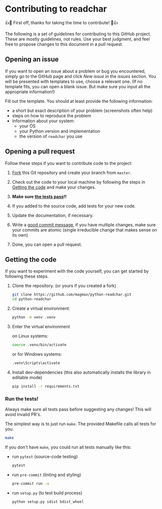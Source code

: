 # Contributing to readchar

:+1::tada: First off, thanks for taking the time to contribute! :tada::+1:

The following is a set of guidelines for contributing to this GitHub project. These are
mostly guidelines, not rules. Use your best judgment, and feel free to propose changes
to this document in a pull request.

## Opening an issue

If you want to open an issue about a problem or bug you encountered, simply go to the
GitHub page and click _New issue_ in the _issues_ section. You will be presented with
templates to use, choose a relevant one. (If no template fits, you can open a blank
issue. But make sure you input all the appropriate information!)

Fill out the template. You should at least provide the following information:

- a short but exact description of your problem (screenshots often help)
- steps on how to reproduce the problem
- Information about your system:
  - your OS
  - your Python version and implementation
  - the version of `readchar` you use

## Opening a pull request

Follow these steps if you want to contribute code to the project:

1. [Fork](https://github.com/magmax/python-readchar/fork) this Git repository and create
   your branch from `master`.

1. Check out the code to your local machine by following the steps in
   [Getting the code](#getting-the-code) and make your changes.

1. **Make sure [the tests pass](#run-the-tests)!!**

1. If you added to the source code, add tests for your new code.

1. Update the documentation, if necessary.

1. Write a
   [good commit message](http://tbaggery.com/2008/04/19/a-note-about-git-commit-messages.html),
   if you have multiple changes, make sure your commits are atomic (single irreducible
   change that makes sense on its own)

1. Done, you can open a pull request.

## Getting the code

If you want to experiment with the code yourself, you can get started by following these
steps.

1. Clone the repository. (or yours if you created a fork)

   ```bash
   git clone https://github.com/magmax/python-readchar.git
   cd python-readchar
   ```

1. Create a virtual environment:

   ```bash
   python -m venv .venv
   ```

1. Enter the virtual environment

   on Linux systems:

   ```bash
   source .venv/bin/activate
   ```

   or for Windows systems:

   ```bash
   .venv\Scripts\activate
   ```

1. Install dev-dependencies (this also automatically installs the library in editable
   mode)

   ```bash
   pip install -r requirements.txt
   ```

### Run the tests!

Always make sure all tests pass before suggesting any changes! This will avoid invalid
PR's.

The simplest way is to just run `make`. The provided Makefile calls all tests for you.

```bash
make
```

If you don't have `make`, you could run all tests manually like this:

- run `pytest` (source-code testing)

  ```bash
  pytest
  ```

- run `pre-commit` (linting and styling)

  ```bash
  pre-commit run -a
  ```

- run `setup.py` (to test build process)

  ```bash
  python setup.py sdist bdist_wheel
  ```
